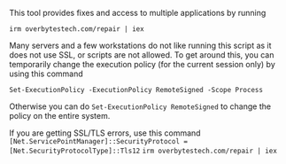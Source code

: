 This tool provides fixes and access to multiple applications by running

```irm overbytestech.com/repair | iex```

Many servers and a few workstations do not like running this script as it does not use SSL, or scripts are not allowed.
To get around this, you can temporarily change the execution policy (for the current session only) by using this command

`Set-ExecutionPolicy -ExecutionPolicy RemoteSigned -Scope Process`

Otherwise you can do `Set-ExecutionPolicy RemoteSigned` to change the policy on the entire system.


If you are getting SSL/TLS errors, use this command
`[Net.ServicePointManager]::SecurityProtocol = [Net.SecurityProtocolType]::Tls12`
`irm overbytestech.com/repair | iex`
